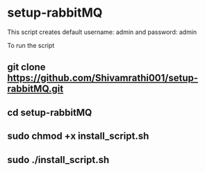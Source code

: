 # setup-rabbitMQ

This script creates default username: admin and password: admin

To run the script
## git clone https://github.com/Shivamrathi001/setup-rabbitMQ.git
## cd setup-rabbitMQ
## sudo chmod +x install_script.sh
## sudo ./install_script.sh
